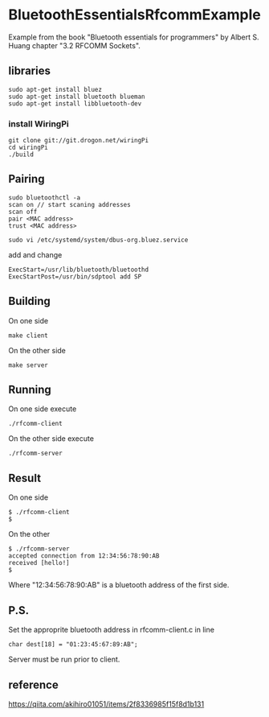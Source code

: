 # BluetoothEssentialsRfcommExample
Example from the book "Bluetooth essentials for programmers" by Albert S. Huang chapter "3.2 RFCOMM Sockets".

## libraries

```
sudo apt-get install bluez
sudo apt-get install bluetooth blueman
sudo apt-get install libbluetooth-dev
```

### install WiringPi
```
git clone git://git.drogon.net/wiringPi
cd wiringPi
./build
```

## Pairing

```
sudo bluetoothctl -a
scan on // start scaning addresses
scan off
pair <MAC address>
trust <MAC address> 
```

```
sudo vi /etc/systemd/system/dbus-org.bluez.service
```

add and change

```
ExecStart=/usr/lib/bluetooth/bluetoothd
ExecStartPost=/usr/bin/sdptool add SP
```

## Building

On one side
```
make client
```
On the other side
```
make server
```

## Running

On one side execute 
```
./rfcomm-client
```
On the other side execute 
```
./rfcomm-server
```

## Result

On one side
```
$ ./rfcomm-client
$
```
On the other
```
$ ./rfcomm-server 
accepted connection from 12:34:56:78:90:AB
received [hello!]
$
```
Where "12:34:56:78:90:AB" is a bluetooth address of the first side.

## P.S.
Set the approprite bluetooth address in rfcomm-client.c in line 
```
char dest[18] = "01:23:45:67:89:AB";
```
Server must be run prior to client.

## reference
https://qiita.com/akihiro01051/items/2f8336985f15f8d1b131
